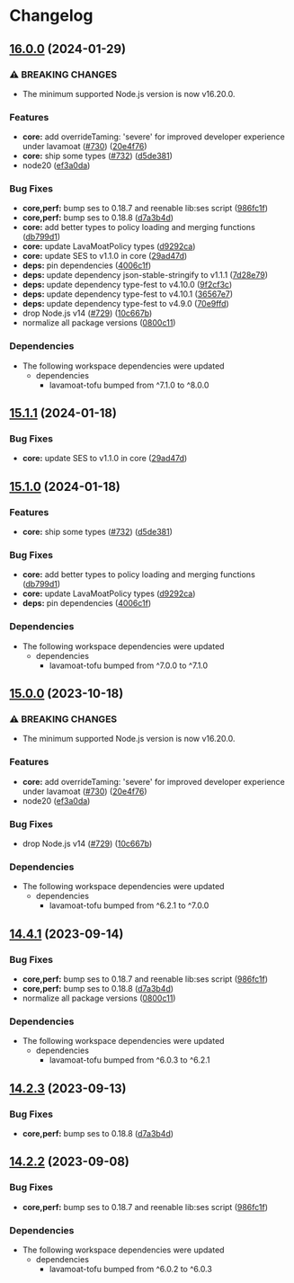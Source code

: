 # Changelog

## [16.0.0](https://github.com/Woodpile37/LavaMoat/compare/lavamoat-core-v15.1.1...lavamoat-core-v16.0.0) (2024-01-29)


### ⚠ BREAKING CHANGES

* The minimum supported Node.js version is now v16.20.0.

### Features

* **core:** add overrideTaming: 'severe' for improved developer experience under lavamoat ([#730](https://github.com/Woodpile37/LavaMoat/issues/730)) ([20e4f76](https://github.com/Woodpile37/LavaMoat/commit/20e4f764dfdabcf21c7e72ad45fcfeaf45fd2b6c))
* **core:** ship some types ([#732](https://github.com/Woodpile37/LavaMoat/issues/732)) ([d5de381](https://github.com/Woodpile37/LavaMoat/commit/d5de381edccb622b81dd02f9bd59cae605e71cdf))
* node20 ([ef3a0da](https://github.com/Woodpile37/LavaMoat/commit/ef3a0da9960d7f5734e3d4180ebafdae2432a260))


### Bug Fixes

* **core,perf:** bump ses to 0.18.7 and reenable lib:ses script ([986fc1f](https://github.com/Woodpile37/LavaMoat/commit/986fc1f9c97e083901b1dfda7e7a8ba298aa4c8d))
* **core,perf:** bump ses to 0.18.8 ([d7a3b4d](https://github.com/Woodpile37/LavaMoat/commit/d7a3b4dc6ccf019673029c849dc59312c0410692))
* **core:** add better types to policy loading and merging functions ([db799d1](https://github.com/Woodpile37/LavaMoat/commit/db799d17633a638a5a76ec52cb788ef705ae6f77))
* **core:** update LavaMoatPolicy types ([d9292ca](https://github.com/Woodpile37/LavaMoat/commit/d9292ca7b99a0eedc215670cb1791f6dd0c3ce07))
* **core:** update SES to v1.1.0 in core ([29ad47d](https://github.com/Woodpile37/LavaMoat/commit/29ad47d0a80014c2fe37433734a853309d065c69))
* **deps:** pin dependencies ([4006c1f](https://github.com/Woodpile37/LavaMoat/commit/4006c1f386c3024e8a8092ded9b98ede20de084e))
* **deps:** update dependency json-stable-stringify to v1.1.1 ([7d28e79](https://github.com/Woodpile37/LavaMoat/commit/7d28e79a5430f1f7c3987fc128e800efe590dd2a))
* **deps:** update dependency type-fest to v4.10.0 ([9f2cf3c](https://github.com/Woodpile37/LavaMoat/commit/9f2cf3cb3e00fc5184268bedb6967ffc8d29d066))
* **deps:** update dependency type-fest to v4.10.1 ([36567e7](https://github.com/Woodpile37/LavaMoat/commit/36567e7f54efab0efd2021b9f82b5e4e4c77fe4d))
* **deps:** update dependency type-fest to v4.9.0 ([70e9ffd](https://github.com/Woodpile37/LavaMoat/commit/70e9ffdf740a7d79cee9d583a55188e4ab02617d))
* drop Node.js v14 ([#729](https://github.com/Woodpile37/LavaMoat/issues/729)) ([10c667b](https://github.com/Woodpile37/LavaMoat/commit/10c667bd88eaabf60a8fd8e4493cc7676848b201))
* normalize all package versions ([0800c11](https://github.com/Woodpile37/LavaMoat/commit/0800c113c3504af312d904c48eb9a6844b10d6b1))


### Dependencies

* The following workspace dependencies were updated
  * dependencies
    * lavamoat-tofu bumped from ^7.1.0 to ^8.0.0

## [15.1.1](https://github.com/LavaMoat/LavaMoat/compare/lavamoat-core-v15.1.0...lavamoat-core-v15.1.1) (2024-01-18)


### Bug Fixes

* **core:** update SES to v1.1.0 in core ([29ad47d](https://github.com/LavaMoat/LavaMoat/commit/29ad47d0a80014c2fe37433734a853309d065c69))

## [15.1.0](https://github.com/LavaMoat/LavaMoat/compare/lavamoat-core-v15.0.0...lavamoat-core-v15.1.0) (2024-01-18)


### Features

* **core:** ship some types ([#732](https://github.com/LavaMoat/LavaMoat/issues/732)) ([d5de381](https://github.com/LavaMoat/LavaMoat/commit/d5de381edccb622b81dd02f9bd59cae605e71cdf))


### Bug Fixes

* **core:** add better types to policy loading and merging functions ([db799d1](https://github.com/LavaMoat/LavaMoat/commit/db799d17633a638a5a76ec52cb788ef705ae6f77))
* **core:** update LavaMoatPolicy types ([d9292ca](https://github.com/LavaMoat/LavaMoat/commit/d9292ca7b99a0eedc215670cb1791f6dd0c3ce07))
* **deps:** pin dependencies ([4006c1f](https://github.com/LavaMoat/LavaMoat/commit/4006c1f386c3024e8a8092ded9b98ede20de084e))


### Dependencies

* The following workspace dependencies were updated
  * dependencies
    * lavamoat-tofu bumped from ^7.0.0 to ^7.1.0

## [15.0.0](https://github.com/LavaMoat/LavaMoat/compare/lavamoat-core-v14.4.1...lavamoat-core-v15.0.0) (2023-10-18)


### ⚠ BREAKING CHANGES

* The minimum supported Node.js version is now v16.20.0.

### Features

* **core:** add overrideTaming: 'severe' for improved developer experience under lavamoat ([#730](https://github.com/LavaMoat/LavaMoat/issues/730)) ([20e4f76](https://github.com/LavaMoat/LavaMoat/commit/20e4f764dfdabcf21c7e72ad45fcfeaf45fd2b6c))
* node20 ([ef3a0da](https://github.com/LavaMoat/LavaMoat/commit/ef3a0da9960d7f5734e3d4180ebafdae2432a260))


### Bug Fixes

* drop Node.js v14 ([#729](https://github.com/LavaMoat/LavaMoat/issues/729)) ([10c667b](https://github.com/LavaMoat/LavaMoat/commit/10c667bd88eaabf60a8fd8e4493cc7676848b201))


### Dependencies

* The following workspace dependencies were updated
  * dependencies
    * lavamoat-tofu bumped from ^6.2.1 to ^7.0.0

## [14.4.1](https://github.com/LavaMoat/LavaMoat/compare/lavamoat-core-v14.4.0...lavamoat-core-v14.4.1) (2023-09-14)


### Bug Fixes

* **core,perf:** bump ses to 0.18.7 and reenable lib:ses script ([986fc1f](https://github.com/LavaMoat/LavaMoat/commit/986fc1f9c97e083901b1dfda7e7a8ba298aa4c8d))
* **core,perf:** bump ses to 0.18.8 ([d7a3b4d](https://github.com/LavaMoat/LavaMoat/commit/d7a3b4dc6ccf019673029c849dc59312c0410692))
* normalize all package versions ([0800c11](https://github.com/LavaMoat/LavaMoat/commit/0800c113c3504af312d904c48eb9a6844b10d6b1))


### Dependencies

* The following workspace dependencies were updated
  * dependencies
    * lavamoat-tofu bumped from ^6.0.3 to ^6.2.1

## [14.2.3](https://github.com/LavaMoat/LavaMoat/compare/lavamoat-core-v14.2.2...lavamoat-core-v14.2.3) (2023-09-13)


### Bug Fixes

* **core,perf:** bump ses to 0.18.8 ([d7a3b4d](https://github.com/LavaMoat/LavaMoat/commit/d7a3b4dc6ccf019673029c849dc59312c0410692))

## [14.2.2](https://github.com/LavaMoat/LavaMoat/compare/lavamoat-core-v14.2.1...lavamoat-core-v14.2.2) (2023-09-08)


### Bug Fixes

* **core,perf:** bump ses to 0.18.7 and reenable lib:ses script ([986fc1f](https://github.com/LavaMoat/LavaMoat/commit/986fc1f9c97e083901b1dfda7e7a8ba298aa4c8d))


### Dependencies

* The following workspace dependencies were updated
  * dependencies
    * lavamoat-tofu bumped from ^6.0.2 to ^6.0.3
